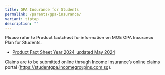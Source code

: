 ```yaml
---
title: GPA Insurance for Students
permalink: /parents/gpa-insurance/
variant: tiptap
description: ""
---
```

<p>Please refer to Product factsheet for information on MOE GPA Insurance
Plan for Students.</p>
<ul data-tight="true" class="tight">
<li>
<p><a href="/files/Product_Fact_Sheet_Year_2024_updated_May_2024.pdf" rel="noopener noreferrer nofollow" target="_blank">Product Fact Sheet Year 2024_updated May 2024</a>
</p>
</li>
</ul>
<p>Claims are to be submitted online through Income Insurance’s online claims
portal (<a href="https://studentgpa.incomegroupins.com.sg" rel="noopener noreferrer nofollow" target="_blank">https://studentgpa.incomegroupins.com.sg</a>).</p>